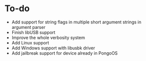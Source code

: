 # To-do

* Add support for string flags in multiple short argument strings in argument parser
* Finish libUSB support
* Improve the whole verbosity system
* Add Linux support
* Add Windows support with libusbk driver
* Add jailbreak support for device already in PongoOS